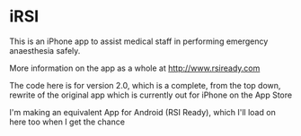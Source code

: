 iRSI
====
This is an iPhone app to assist medical staff in performing emergency anaesthesia safely.

More information on the app as a whole at http://www.rsiready.com

The code here is for version 2.0, which is a complete, from the top down, rewrite of the original app which is currently out for iPhone on the App Store

I'm making an equivalent App for Android (RSI Ready), which I'll load on here too when I get the chance
